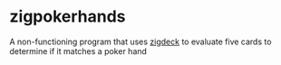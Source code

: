 # zigpokerhands

A non-functioning program that uses
[zigdeck](https://github.com/andy5995/zigdeck) to evaluate five cards to
determine if it matches a poker hand
